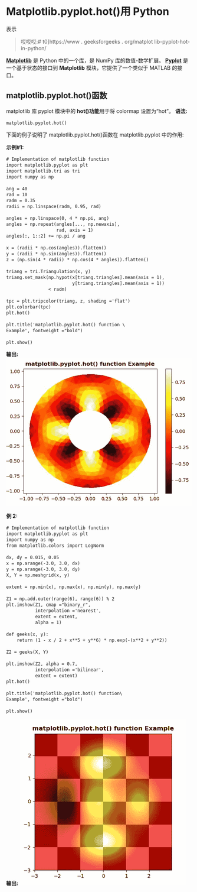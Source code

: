 # Matplotlib.pyplot.hot()用 Python

表示

> 哎哎哎:# t0]https://www . geeksforgeeks . org/matplot lib-pyplot-hot-in-python/

**[Matplotlib](https://www.geeksforgeeks.org/python-introduction-matplotlib/)** 是 Python 中的一个库，是 NumPy 库的数值-数学扩展。 **[Pyplot](https://www.geeksforgeeks.org/pyplot-in-matplotlib/)** 是一个基于状态的接口到 **Matplotlib** 模块，它提供了一个类似于 MATLAB 的接口。

## matplotlib.pyplot.hot()函数

matplotlib 库 pyplot 模块中的 **hot()功能**用于将 colormap 设置为“hot”。
**语法:**

```
matplotlib.pyplot.hot()

```

下面的例子说明了 matplotlib.pyplot.hot()函数在 matplotlib.pyplot 中的作用:

**示例#1:**

```
# Implementation of matplotlib function
import matplotlib.pyplot as plt
import matplotlib.tri as tri
import numpy as np 

ang = 40
rad = 10
radm = 0.35
radii = np.linspace(radm, 0.95, rad)

angles = np.linspace(0, 4 * np.pi, ang)
angles = np.repeat(angles[..., np.newaxis],
                   rad, axis = 1)
angles[:, 1::2] += np.pi / ang

x = (radii * np.cos(angles)).flatten()
y = (radii * np.sin(angles)).flatten()
z = (np.sin(4 * radii) * np.cos(4 * angles)).flatten()

triang = tri.Triangulation(x, y)
triang.set_mask(np.hypot(x[triang.triangles].mean(axis = 1),
                         y[triang.triangles].mean(axis = 1))
                < radm)

tpc = plt.tripcolor(triang, z, shading ='flat')
plt.colorbar(tpc)
plt.hot()

plt.title('matplotlib.pyplot.hot() function \
Example', fontweight ="bold")

plt.show()
```

**输出:**
![](img/bd29c16aaf706068d0fd261a01c6e203.png)

**例 2:**

```
# Implementation of matplotlib function
import matplotlib.pyplot as plt
import numpy as np
from matplotlib.colors import LogNorm

dx, dy = 0.015, 0.05
x = np.arange(-3.0, 3.0, dx)
y = np.arange(-3.0, 3.0, dy)
X, Y = np.meshgrid(x, y)

extent = np.min(x), np.max(x), np.min(y), np.max(y)

Z1 = np.add.outer(range(6), range(6)) % 2
plt.imshow(Z1, cmap ="binary_r",
           interpolation ='nearest',
           extent = extent, 
           alpha = 1)

def geeks(x, y):
    return (1 - x / 2 + x**5 + y**6) * np.exp(-(x**2 + y**2))

Z2 = geeks(X, Y)

plt.imshow(Z2, alpha = 0.7, 
           interpolation ='bilinear',
           extent = extent)
plt.hot()

plt.title('matplotlib.pyplot.hot() function\
Example', fontweight ="bold")

plt.show()
```

**输出:**
![](img/1427ead9b655e026cd47056cccdc9030.png)